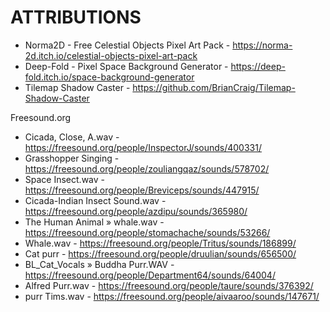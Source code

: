 # ATTRIBUTIONS

- Norma2D - Free Celestial Objects Pixel Art Pack - https://norma-2d.itch.io/celestial-objects-pixel-art-pack
- Deep-Fold - Pixel Space Background Generator - https://deep-fold.itch.io/space-background-generator
- Tilemap Shadow Caster - https://github.com/BrianCraig/Tilemap-Shadow-Caster

Freesound.org

- Cicada, Close, A.wav - https://freesound.org/people/InspectorJ/sounds/400331/
- Grasshopper Singing - https://freesound.org/people/zouliangqaz/sounds/578702/
- Space Insect.wav - https://freesound.org/people/Breviceps/sounds/447915/
- Cicada-Indian Insect Sound.wav - https://freesound.org/people/azdipu/sounds/365980/
- The Human Animal » whale.wav - https://freesound.org/people/stomachache/sounds/53266/
- Whale.wav - https://freesound.org/people/Tritus/sounds/186899/
- Cat purr - https://freesound.org/people/druulian/sounds/656500/
- BL_Cat_Vocals » Buddha Purr.WAV - https://freesound.org/people/Department64/sounds/64004/
- Alfred Purr.wav - https://freesound.org/people/taure/sounds/376392/
- purr Tims.wav - https://freesound.org/people/aivaaroo/sounds/147671/
